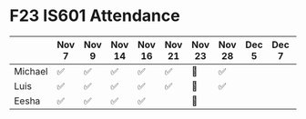 # F23 IS601 Attendance
|       |Nov 7  |Nov 9  |Nov 14  |Nov 16  |Nov 21  |Nov 23  |Nov 28  |Dec 5  |Dec 7  |Dec 12|
|-------|-------|-------|--------|--------|--------|--------|--------|-------|-------|------|
|Michael|✅     |✅      |✅      |✅      |✅      |🦃       |✅     |       |       |      |    
|Luis   |✅     |✅      |✅      |✅      |✅      |🦃       |✅     |       |       |      | 
|Eesha  |✅     |✅      |✅      |✅      |        |🦃       |        |       |       |      |
